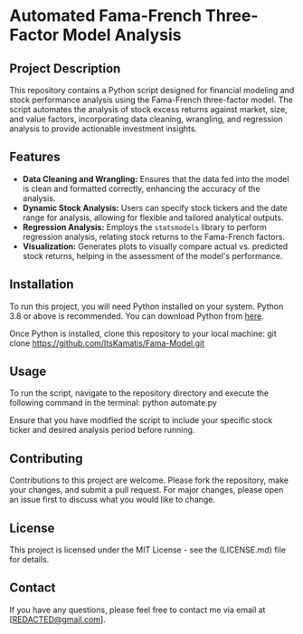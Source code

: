 # Automated Fama-French Three-Factor Model Analysis

## Project Description
This repository contains a Python script designed for financial modeling and stock performance analysis using the Fama-French three-factor model. The script automates the analysis of stock excess returns against market, size, and value factors, incorporating data cleaning, wrangling, and regression analysis to provide actionable investment insights.

## Features
- **Data Cleaning and Wrangling:** Ensures that the data fed into the model is clean and formatted correctly, enhancing the accuracy of the analysis.
- **Dynamic Stock Analysis:** Users can specify stock tickers and the date range for analysis, allowing for flexible and tailored analytical outputs.
- **Regression Analysis:** Employs the `statsmodels` library to perform regression analysis, relating stock returns to the Fama-French factors.
- **Visualization:** Generates plots to visually compare actual vs. predicted stock returns, helping in the assessment of the model's performance.

## Installation
To run this project, you will need Python installed on your system. Python 3.8 or above is recommended. You can download Python from [here](https://www.python.org/downloads/).

Once Python is installed, clone this repository to your local machine:
git clone https://github.com/ItsKamatis/Fama-Model.git

## Usage
To run the script, navigate to the repository directory and execute the following command in the terminal:
python automate.py


Ensure that you have modified the script to include your specific stock ticker and desired analysis period before running.

## Contributing
Contributions to this project are welcome. Please fork the repository, make your changes, and submit a pull request. For major changes, please open an issue first to discuss what you would like to change.

## License
This project is licensed under the MIT License - see the (LICENSE.md) file for details.

## Contact
If you have any questions, please feel free to contact me via email at [REDACTED@gmail.com].

